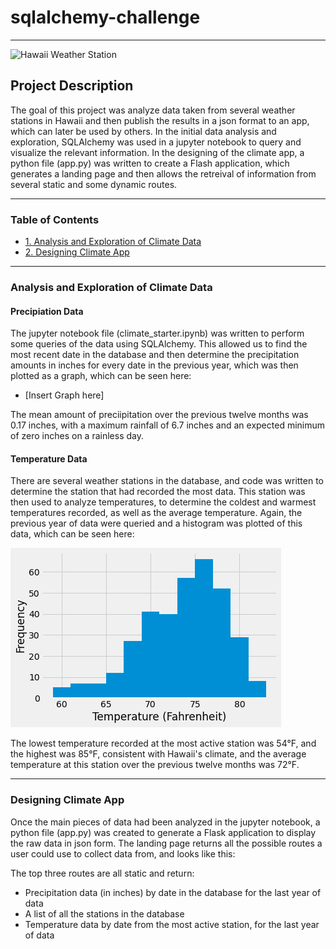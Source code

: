 # sqlalchemy-challenge
-----
![Hawaii Weather Station](https://user-images.githubusercontent.com/123334523/232326553-0baa4541-943e-4791-be5d-2299e0110ba7.png)

## Project Description
The goal of this project was analyze data taken from several weather stations in Hawaii and then publish the results in a json format to an app, which can later be used by others.
In the initial data analysis and exploration, SQLAlchemy was used in a jupyter notebook to query and visualize the relevant information.
In the designing of the climate app, a python file (app.py) was written to create a Flash application, which generates a landing page and then allows the retreival of information from several static and some dynamic routes. 

-----

### Table of Contents
- [1. Analysis and Exploration of Climate Data](https://github.com/jonnybrammah/sqlalchemy-challenge/blob/main/README.md#analysis-and-exploration-of-climate-data)
- [2. Designing Climate App](https://github.com/jonnybrammah/sqlalchemy-challenge/blob/main/README.md#designing-climate-app)
-----

### Analysis and Exploration of Climate Data
#### Precipiation Data
The jupyter notebook file (climate_starter.ipynb) was written to perform some queries of the data using SQLAlchemy. This allowed us to find the most recent date in the database and then determine the precipitation amounts in inches for every date in the previous year, which was then plotted as a graph, which can be seen here:

  - [Insert Graph here]

The mean amount of preciipitation over the previous twelve months was 0.17 inches, with a maximum rainfall of 6.7 inches and an expected minimum of zero inches on a rainless day.

#### Temperature Data
There are several weather stations in the database, and code was written to determine the station that had recorded the most data. This station was then used to analyze temperatures, to determine the coldest and warmest temperatures recorded, as well as the average temperature. Again, the previous year of data were queried and a histogram was plotted of this data, which can be seen here:

![Observed Temperature Histogram](https://raw.githubusercontent.com/jonnybrammah/sqlalchemy-challenge/main/Images/tobs_histogram.png)

The lowest temperature recorded at the most active station was 54°F, and the highest was 85°F, consistent with Hawaii's climate, and the average temperature at this station over the previous twelve months was 72°F.

-----

### Designing Climate App
Once the main pieces of data had been analyzed in the jupyter notebook, a python file (app.py) was created to generate a Flask application to display the raw data in json form.
The landing page returns all the possible routes a user could use to collect data from, and looks like this:


The top three routes are all static and return:
- Precipitation data (in inches) by date in the database for the last year of data
- A list of all the stations in the database
- Temperature data by date from the most active station, for the last year of data
